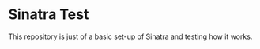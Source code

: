 Sinatra Test
========

This repository is just of a basic set-up of Sinatra and testing how it works.
